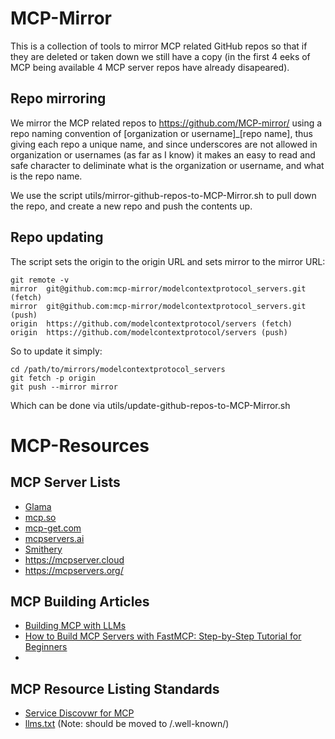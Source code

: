 # MCP-Mirror

This is a collection of tools to mirror MCP related GitHub repos so that if they are deleted or taken down we still have a copy (in the first 4 eeks of MCP being available 4 MCP server repos have already disapeared).

## Repo mirroring

We mirror the MCP related repos to https://github.com/MCP-mirror/ using a repo naming convention of [organization or username]_[repo name], thus giving each repo a unique name, and since underscores are not allowed in organization or usernames (as far as I know) it makes an easy to read and safe character to deliminate what is the organization or username, and what is the repo name.

We use the script utils/mirror-github-repos-to-MCP-Mirror.sh to pull down the repo, and create a new repo and push the contents up.

## Repo updating

The script sets the origin to the origin URL and sets mirror to the mirror URL:

```
git remote -v
mirror	git@github.com:mcp-mirror/modelcontextprotocol_servers.git (fetch)
mirror	git@github.com:mcp-mirror/modelcontextprotocol_servers.git (push)
origin	https://github.com/modelcontextprotocol/servers (fetch)
origin	https://github.com/modelcontextprotocol/servers (push)
```

So to update it simply:

```
cd /path/to/mirrors/modelcontextprotocol_servers
git fetch -p origin
git push --mirror mirror
```

Which can be done via utils/update-github-repos-to-MCP-Mirror.sh

# MCP-Resources

## MCP Server Lists

* [Glama](https://glama.ai/mcp/servers?attributes=)
* [mcp.so](https://mcp.so/)
* [mcp-get.com](https://mcp-get.com/)
* [mcpservers.ai](https://www.mcpservers.ai/)
* [Smithery](https://smithery.ai/)
* https://mcpserver.cloud
* https://mcpservers.org/

## MCP Building Articles

* [Building MCP with LLMs](https://modelcontextprotocol.io/tutorials/building-mcp-with-llms)
* [How to Build MCP Servers with FastMCP: Step-by-Step Tutorial for Beginners](https://medium.com/@pedro.aquino.se/how-to-build-mcp-servers-with-fastmcp-step-by-step-tutorial-for-beginners-0a6ddd1d3f95)
* 

## MCP Resource Listing Standards

* [Service Discovwr for MCP](https://github.com/modelcontextprotocol/specification/discussions?discussions_q=is%3Aopen+well-known)
* [llms.txt](https://llmstxt.org/) (Note: should be moved to /.well-known/)
  
